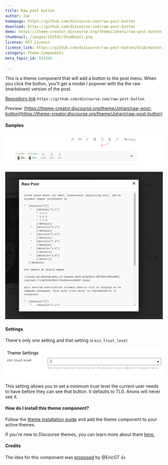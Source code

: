 ```yaml
---
title: Raw post button
author: Joe
homepage: https://github.com/discourse-com/raw-post-button
download: https://github.com/discourse-com/raw-post-button
demo: https://theme-creator.discourse.org/theme/Johani/raw-post-button
thumbnail: /images/152542/thumbnail.png
license: MIT License
license_link: https://github.com/discourse/raw-post-button/blob/master/LICENSE
category: Theme Components
meta_topic_id: 152542

---
```

This is a theme component that will add a button to the post menu. When you click the button, you'll get a modal / popover with the the raw (markdown) version of the post.

[Repository link](https://github.com/discourse-com/raw-post-button)
`https://github.com/discourse-com/raw-post-button`

Preview:
[https://theme-creator.discourse.org/theme/Johani/raw-post-button](https://theme-creator.discourse.org/theme/Johani/raw-post-button)


#### Samples

![post menu button: 690x143, 75%](/images/152542/mRXwOqCabqkBkUry2ETk3EdS1sv.png)  

![raw modal: 535x500, 75%](/images/152542/35XLU75gzXcox3GPe6mHLzdP6ho.png)  

#### Settings

There's only one setting and that setting is `min_trust_level`

![trust level setting: 690x134, 50%](/images/152542/wpcAtXJ3v6vouQOKdaXxCcPIB8M.png) 

This setting allows you to set a minimum trust level the current user needs to have before they can see that button. It defaults to TL0. Anons will never see it.

#### How do I install this theme component?

Follow the [theme installation guide](https://meta.discourse.org/t/how-do-i-install-a-theme-or-theme-component/63682) and add the theme component to your active themes.

If you're new to Discourse themes, you can learn more about them [here.](https://meta.discourse.org/t/beginners-guide-to-using-discourse-themes/91966)

#### Credits

The idea for this component was [proposed](https://meta.discourse.org/t/more-than-two-levels-of-details/152421/5?u=johani) by @EricGT :+1: